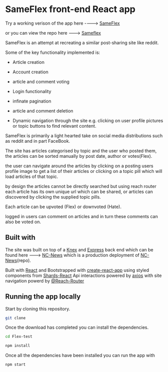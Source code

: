 # SameFlex front-end React app

Try a working verison of the app here ----> [SameFlex](https://sameflex.netlify.com/)

or you can view the repo here ---> [Sameflex](https://github.com/TonyDMorris/SameFlex)

SameFlex is an attempt at recreating a similar post-sharing site like reddit.

Some of the key functionality implemented is:

- Article creation

- Account creation

- article and comment voting

- Login functionality

- infinate pagination

- article and comment deletion

- Dynamic navigation through the site e.g. clicking on user profile pictures or topic buttons to find relevant content.

SameFlex is primarily a light hearted take on social media distributions such as reddit and in part FaceBook.

The site has articles categorised by topic and the user who posted them, the articles can be sorted manually by post date, author or votes(Flex).

the user can navigate around the articles by clicking on a posting users profile image to get a list of their articles or clicking on a topic pill which will load articles of that topic.

by design the articles cannot be directly searched but using reach router each article has its own unique url which can be shared, or articles can discovered by clicking the supplied topic pills.

Each article can be upvoted (Flex) or downvoted (Hate).

logged in users can comment on articles and in turn these comments can also be voted on.

## Built with

The site was built on top of a [Knex](https://knexjs.org/) and [Express](https://expressjs.com/) back end which can be found here ---> [NC-News](https://pure-falls-39051.herokuapp.com/) which is a production deployment of [NC-News](https://github.com/TonyDMorris/NC-News)(repo).

Built with [React](https://reactjs.org/) and Bootstrapped with [create-react-app](https://facebook.github.io/create-react-app/docs/getting-started)
using styled components from [Shards-React](https://designrevision.com/docs/shards-react/getting-started)
Api interactions powered by [axios](https://github.com/axios/axios)
with site navigation powerd by [@Reach-Router](https://reach.tech/router)

## Running the app locally

Start by cloning this repository.

```bash
git clone
```

Once the download has completed you can install the dependencies.

```bash
cd Flex-test
```

```bash
npm install
```

Once all the dependencies have been installed you can run the app with

```bash
npm start
```
